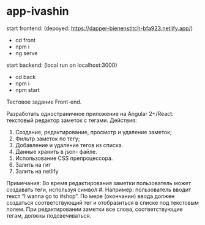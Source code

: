 # app-ivashin

start frontend:
(depoyed: https://dapper-bienenstitch-bfa923.netlify.app/)

- cd front
- npm i
- ng serve

start backend:
(local run on localhost:3000)

- cd back
- npm i
- npm start

Тестовое задание Front-end.

Разработать одностраничное приложение на Angular 2+/React: текстовый редактор заметок с тегами.
Действия:

1. Создание, редактирование, просмотр и удаление заметок;
2. Фильтр заметок по тегу;
3. Добавление и удаление тегов из списка.
4. Данные хранить в json- файле.
5. Использование CSS препроцессора.
6. Залить на гит
7. Залить на netlify

Примечания:
Во время редактирования заметки пользователь может создавать теги, используя символ #.
Например: пользователь вводит текст “I wanna go to #shop”. По мере (окончании) ввода должен создаться соответствующий тег и отобразиться в списке под текстовым полем.
При редактировании заметки все слова, соответствующие тегам, должны подсвечиваться.
